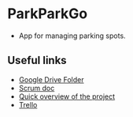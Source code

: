 # ParkParkGo
- App for managing parking spots.

## Useful links
- [Google Drive Folder](https://drive.google.com/drive/folders/0BzIj9OP0nFsiWFZRLTBWRXBIaHM)
- [Scrum doc](https://docs.google.com/document/d/1NuV0lXO9MCo4x0hgRq79NGo2HFuqDvTD0V78DZiRk4Y/edit?usp=sharing)
- [Quick overview of the project](https://docs.google.com/document/d/1jeNZZJZ_xI09UGY28OmVWzfT863f282RWcTFnfrs9hQ/edit?usp=sharing)
- [Trello](https://trello.com/avocado39)

